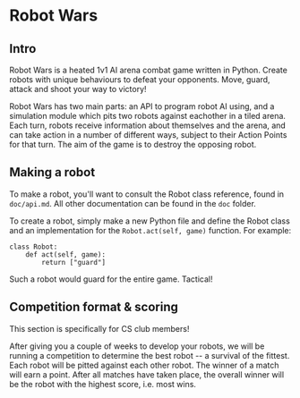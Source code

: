 Robot Wars
==========

Intro
-----

Robot Wars is a heated 1v1 AI arena combat game written in Python.
Create robots with unique behaviours to defeat your opponents. Move,
guard, attack and shoot your way to victory!

Robot Wars has two main parts: an API to program robot AI using, and a
simulation module which pits two robots against eachother in a tiled
arena. Each turn, robots receive information about themselves and the
arena, and can take action in a number of different ways, subject to
their Action Points for that turn. The aim of the game is to destroy the
opposing robot.


Making a robot
--------------

To make a robot, you'll want to consult the Robot class reference, found
in `doc/api.md`. All other documentation can be found in the `doc`
folder.

To create a robot, simply make a new Python file and define the Robot
class and an implementation for the `Robot.act(self, game)` function.
For example:

    class Robot:
        def act(self, game):
            return ["guard"]

Such a robot would guard for the entire game. Tactical!


Competition format & scoring
----------------------------

This section is specifically for CS club members!

After giving you a couple of weeks to develop your robots, we will be
running a competition to determine the best robot -- a survival of the
fittest. Each robot will be pitted against each other robot. The winner
of a match will earn a point. After all matches have taken place, the
overall winner will be the robot with the highest score, i.e. most wins.
